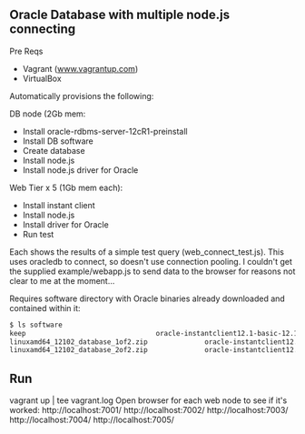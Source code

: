 Oracle Database with multiple node.js connecting
------------------------------------------------
Pre Reqs
- Vagrant (www.vagrantup.com)
- VirtualBox 

Automatically provisions the following:

DB node (2Gb mem:
- Install oracle-rdbms-server-12cR1-preinstall
- Install DB software
- Create database
- Install node.js  
- Install node.js driver for Oracle

Web Tier x 5 (1Gb mem each):
- Install instant client
- Install node.js
- Install driver for Oracle
- Run test


Each shows the results of a simple test query (web_connect_test.js). This uses oracledb to connect, 
so doesn't use connection pooling. I couldn't get the supplied example/webapp.js to send data to the
browser for reasons not clear to me at the moment... 


Requires software directory with Oracle binaries already downloaded and contained within it:
```bash
$ ls software
keep								oracle-instantclient12.1-basic-12.1.0.2.0-1.x86_64.rpm
linuxamd64_12102_database_1of2.zip				oracle-instantclient12.1-devel-12.1.0.2.0-1.x86_64.rpm
linuxamd64_12102_database_2of2.zip				oracle-instantclient12.1-sqlplus-12.1.0.2.0-1.x86_64.rpm
```

Run
---
vagrant up | tee vagrant.log
Open browser for each web node to see if it's worked:
http://localhost:7001/
http://localhost:7002/
http://localhost:7003/
http://localhost:7004/
http://localhost:7005/


